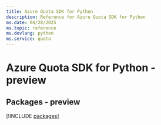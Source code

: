```yaml
---
title: Azure Quota SDK for Python
description: Reference for Azure Quota SDK for Python
ms.date: 04/28/2025
ms.topic: reference
ms.devlang: python
ms.service: quota
---
```

# Azure Quota SDK for Python - preview
## Packages - preview
[!INCLUDE [packages](quota-index.md)]